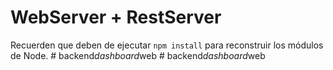 # WebServer + RestServer

Recuerden que deben de ejecutar ```npm install``` para reconstruir los módulos de Node.
#   b a c k e n d _ d a s h b o a r d _ w e b  
 #   b a c k e n d _ d a s h b o a r d _ w e b  
 